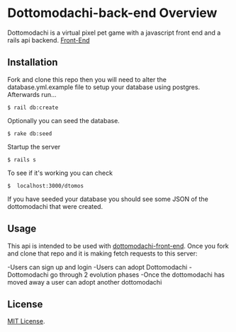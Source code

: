 # Dottomodachi-back-end Overview

Dottomodachi is a virtual pixel pet game with a javascript front end and a rails api backend.
[Front-End](https://github.com/ReginaF2012/dottomodachi-front-end)

## Installation

Fork and clone this repo then you will need to alter the database.yml.example file to setup your database using postgres. Afterwards run...

    $ rail db:create

Optionally you can seed the database.

    $ rake db:seed

Startup the server

    $ rails s

To see if it's working you can check

    $  localhost:3000/dtomos

If you have seeded your database you should see some JSON of the dottomodachi that were created.

## Usage

This api is intended to be used with [dottomodachi-front-end](https://github.com/ReginaF2012/dottomodachi-front-end). Once you fork and clone that repo and it is making fetch requests to this server:

-Users can sign up and login
-Users can adopt Dottomodachi
-Dottomodachi go through 2 evolution phases
-Once the dottomodachi has moved away a user can adopt another dottomodachi


## License

[MIT License](https://opensource.org/licenses/MIT).